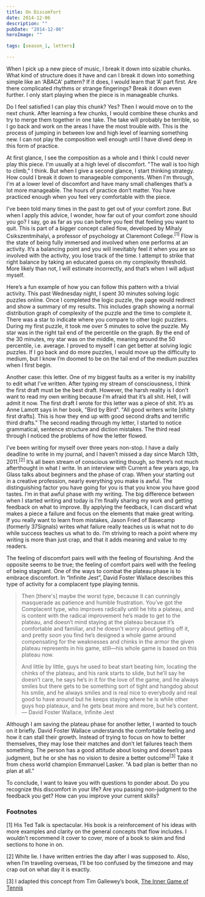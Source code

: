 ```yaml
---
title: On Discomfort
date: 2014-12-06
description: ""
pubDate: "2014-12-06"
heroImage: ""

tags: [season_1, letters]

---
```


When I pick up a new piece of music, I break it down into sizable chunks. What kind of structure does it have and can I break it down into something simple like an ‘ABACA' pattern? If it does, I would learn that ‘A’ part first. Are there complicated rhythms or strange fingerings? Break it down even further. I only start playing when the piece is in manageable chunks.

Do I feel satisfied I can play this chunk? Yes? Then I would move on to the next chunk. After learning a few chunks, I would combine these chunks and try to merge them together in one take. The take will probably be terrible, so I go back and work on the areas I have the most trouble with. This is the process of jumping in between low and high level of learning something new. I can not play the composition well enough until I have dived deep in this form of practice.

At first glance, I see the composition as a whole and I think I could never play this piece. I'm usually at a high level of discomfort. "The wall is too high to climb," I think. But when I give a second glance, I start thinking strategy. How could I break it down to manageable components. When I'm through, I'm at a lower level of discomfort and have many small challenges that’s a lot more manageable. The hours of practice don’t matter. You have practiced enough when you feel very comfortable with the piece.

I’ve been told many times in the past to get out of your comfort zone. But when I apply this advice, I wonder, how far out of your comfort zone should you go? I say, go as far as you can before you feel that feeling you want to quit. This is part of a bigger concept called flow, developed by Mihaly Csikszentmihalyi, a professor of psychology at Claremont College.<sup>[1]</sup> Flow is the state of being fully immersed and involved when one performs at an activity. It’s a balancing point and you will inevitably feel it when you are so involved with the activity, you lose track of the time. I attempt to strike that right balance by taking an educated guess on my complexity threshold. More likely than not, I will estimate incorrectly, and that’s when I will adjust myself.

Here’s a fun example of how you can follow this pattern with a trivial activity. This past Wednesday night, I spent 30 minutes solving logic puzzles online. Once I completed the logic puzzle, the page would redirect and show a summary of my results. This includes graph showing a normal distribution graph of complexity of the puzzle and the time to complete it. There was a star to indicate where you compare to other logic puzzlers. During my first puzzle, it took me over 5 minutes to solve the puzzle. My star was in the right tail end of the percentile on the graph. By the end of the 30 minutes, my star was on the middle, meaning around the 50 percentile, i.e. average. I proved to myself I can get better at solving logic puzzles. If I go back and do more puzzles, I would move up the difficulty to medium, but I know I’m doomed to be on the tail end of the medium puzzles when I first begin.

Another case: this letter. One of my biggest faults as a writer is my inability to edit what I’ve written. After typing my stream of consciousness, I think the first draft must be the best draft. However, the harsh reality is I don’t want to read my own writing because I’m afraid that it’s all shit. Hell, I will admit it now. The first draft I wrote for this letter was a piece of shit. It’s as Anne Lamott says in her book, "Bird by Bird". "All good writers write [shitty first drafts]. This is how they end up with good second drafts and terrific third drafts.” The second reading through my letter, I started to notice grammatical, sentence structure and diction mistakes. The third read through I noticed the problems of how the letter flowed.

I’ve been writing for myself over three years non-stop. I have a daily deadline to write in my journal, and I haven’t missed a day since March 13th, 2011.<sup>[2]</sup> It’s all been stream of conscious writing though, so there’s not much afterthought in what I write. In an interview with Current a few years ago, Ira Glass talks about beginners and the phase of crap. When your starting out in a creative profession, nearly everything you make is awful. The distinguishing factor you have going for you is that you know you have good tastes. I’m in that awful phase with my writing. The big difference between when I started writing and today is I’m finally sharing my work and getting feedback on what to improve. By applying the feedback, I can discard what makes a piece a failure and focus on the elements that make great writing. If you really want to learn from mistakes, Jason Fried of Basecamp (formerly 37Signals) writes what failure really teaches us is what not to do while success teaches us what to do. I’m striving to reach a point where my writing is more than just crap, and that it adds meaning and value to my readers.

The feeling of discomfort pairs well with the feeling of flourishing. And the opposite seems to be true; the feeling of comfort pairs well with the feeling of being stagnant. One of the ways to combat the plateau phase is to embrace discomfort. In “Infinite Jest”, David Foster Wallace describes this type of activity for a complacent type playing tennis.

> Then [there's] maybe the worst type, because it can cunningly masquerade as patience and humble frustration. You’ve got the Complacent type, who improves radically until he hits a plateau, and is content with the radical improvement he’s made to get to the plateau, and doesn’t mind staying at the plateau because it’s comfortable and familiar, and he doesn’t worry about getting off it, and pretty soon you find he’s designed a whole game around compensating for the weaknesses and chinks in the armor the given plateau represents in his game, still—his whole game is based on this plateau now.
>
> And little by little, guys he used to beat start beating him, locating the chinks of the plateau, and his rank starts to slide, but he’ll say he doesn’t care, he says he’s in it for the love of the game, and he always smiles but there gets to be something sort of tight and hangdog about his smile, and he always smiles and is real nice to everybody and real good to have around but he keeps staying where he is while other guys hop plateaux, and he gets beat more and more, but he’s content.  
> — David Foster Wallace, Infinite Jest

Although I am saving the plateau phase for another letter, I wanted to touch on it briefly. David Foster Wallace understands the comfortable feeling and how it can stall their growth. Instead of trying to focus on how to better themselves, they may lose their matches and don’t let failures teach them something. The person has a good attitude about losing and doesn’t pass judgment, but he or she has no vision to desire a better outcome<sup>[3]</sup> Take it from chess world champion Emmanuel Lasker. "A bad plan is better than no plan at all.”

To conclude, I want to leave you with questions to ponder about. Do you recognize this discomfort in your life? Are you passing non-judgment to the feedback you get? How can you improve your current skills?

### Footnotes

[1] His Ted Talk is spectacular. His book is a reinforcement of his ideas with more examples and clarity on the general concepts that flow includes. I wouldn’t recommend it cover to cover, more of a book to skim and find sections to hone in on.

[2] White lie. I have written entries the day after I was supposed to. Also, when I’m traveling overseas, I’ll be too confused by the timezone and may crap out on what day it is exactly.

[3] I adapted this concept from Tim Gallewey’s book, [The Inner Game of Tennis](/curation/books/2012-12-30-the-inner-game-of-tennis)
